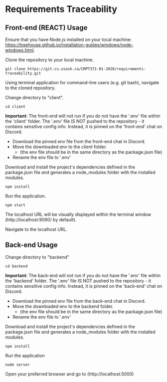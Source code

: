 # Requirements Traceability

## Front-end (REACT) Usage

Ensure that you have Node.js installed on your local machine: https://treehouse.github.io/installation-guides/windows/node-windows.html.

Clone the repository to your local machine.

`git clone https://git.cs.usask.ca/CMPT371-01-2020/requirements-traceability.git`

Using terminal application for command-line users (e.g. git bash), navigate to the cloned repository.

Change directory to "client".

`cd client`

**Important**: The front-end will not run if you do not have the '.env' file within the 'client' folder. The '.env' file IS NOT pushed to the repository - it contains sensitive config info. Instead, it is pinned on the 'front-end' chat on Discord.

- Download the pinned env file from the front-end chat in Discord.
- Move the downloaded env to the client folder.
  - (the env file should be in the same directory as the package.json file)
- Rename the env file to '.env'

Download and install the project's dependencies defined in the package.json file and generates a node_modules folder with the installed modules.

`npm install`

Run the application.

`npm start`

The localhost URL will be visually displayed within the terminal window (http://localhost:9090/ by default). 

Navigate to the localhost URL.

## Back-end Usage

Change directory to "backend" 

`cd backend`

**Important**: The back-end will not run if you do not have the '.env' file within the 'backend' folder. The '.env' file IS NOT pushed to the repository - it contains sensitive config info. Instead, it is pinned on the 'back-end' chat on Discord.

- Download the pinned env file from the back-end chat in Discord.
- Move the downloaded env to the backend folder.
  - (the env file should be in the same directory as the package.json file)
- Rename the env file to '.env'

Download and install the project's dependencies defined in the package.json file and generates a node_modules folder with the installed modules.

`npm install` 

Run the application 

`node server` 

Open your preferred browser and go to (http://localhost:5000)